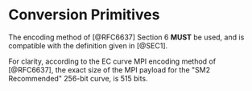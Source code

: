 # Conversion Primitives

The encoding method of [@RFC6637] Section 6 **MUST** be used, and is
compatible with the definition given in [@SEC1].

For clarity, according to the EC curve MPI encoding method of [@RFC6637],
the exact size of the MPI payload for the "SM2 Recommended" 256-bit curve,
is 515 bits.
